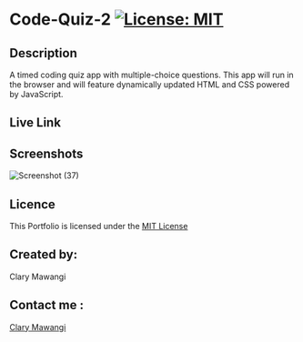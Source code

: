 # Code-Quiz-2 [![License: MIT](https://img.shields.io/badge/License-MIT-yellow.svg)](https://opensource.org/licenses/MIT)

## Description

A timed coding quiz app with multiple-choice questions. This app will run in the browser and will feature dynamically updated HTML and CSS powered by JavaScript.

## Live Link

## Screenshots

![Screenshot (37)](https://user-images.githubusercontent.com/78886789/161814684-2dffebae-9355-499a-91e3-6b142e9e1dac.png)



## Licence

This Portfolio is licensed under the [MIT License](./LICENSE)

## Created by:

Clary Mawangi

## Contact me :

[Clary Mawangi](http://github.com/Clary-Ashton)


